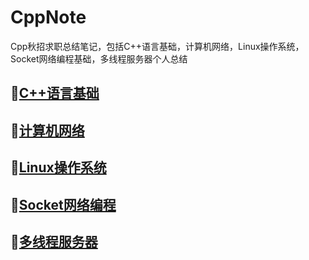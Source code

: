 # CppNote
Cpp秋招求职总结笔记，包括C++语言基础，计算机网络，Linux操作系统，Socket网络编程基础，多线程服务器个人总结

## 📌[C++语言基础]()

## 📌[计算机网络]()

## 📌[Linux操作系统]()

## 📌[Socket网络编程]()

## 📌[多线程服务器]()

